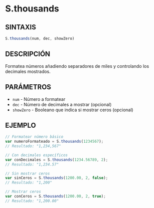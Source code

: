 # S.thousands

## SINTAXIS
```javascript
S.thousands(num, dec, showZero)
```

## DESCRIPCIÓN
Formatea números añadiendo separadores de miles y controlando los decimales mostrados.

## PARÁMETROS
- `num` - Número a formatear
- `dec` - Número de decimales a mostrar (opcional)
- `showZero` - Booleano que indica si mostrar ceros (opcional)

## EJEMPLO
```javascript
// Formatear número básico
var numeroFormateado = S.thousands(1234567);
// Resultado: "1,234,567"

// Con decimales específicos
var conDecimales = S.thousands(1234.56789, 2);
// Resultado: "1,234.57"

// Sin mostrar ceros
var sinCeros = S.thousands(1200.00, 2, false);
// Resultado: "1,200"

// Mostrar ceros
var conCeros = S.thousands(1200.00, 2, true);
// Resultado: "1,200.00"
```